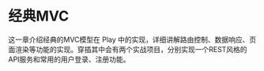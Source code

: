 # 经典MVC

这一章介绍经典的MVC模型在 Play 中的实现，详细讲解路由控制、数据响应、页面渲染等功能的实现。穿插其中会有两个实战项目，分别实现一个REST风格的API服务和常用的用户登录、注册功能。
